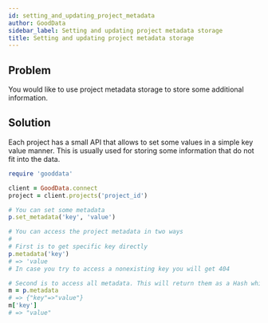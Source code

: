 ```yaml
---
id: setting_and_updating_project_metadata
author: GoodData
sidebar_label: Setting and updating project metadata storage
title: Setting and updating project metadata storage
---
```


Problem
-------

You would like to use project metadata storage to store some additional
information.

Solution
--------

Each project has a small API that allows to set some values in a simple
key value manner. This is usually used for storing some information that
do not fit into the data.


```ruby
require 'gooddata'

client = GoodData.connect
project = client.projects('project_id')

# You can set some metadata
p.set_metadata('key', 'value')

# You can access the project metadata in two ways
# 
# First is to get specific key directly
p.metadata('key')
# => 'value
# In case you try to access a nonexisting key you will get 404

# Second is to access all metadata. This will return them as a Hash which you can access as usual
m = p.metadata
# => {"key"=>"value"}
m['key']
# => "value"

```
